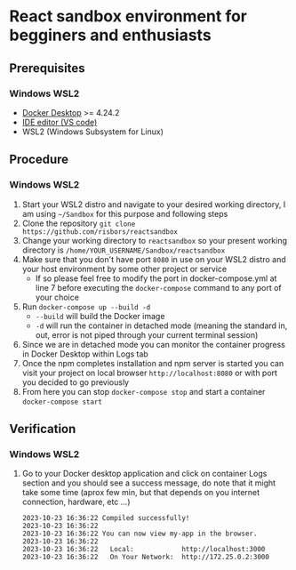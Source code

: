 # React sandbox environment for begginers and enthusiasts

## Prerequisites

### Windows WSL2
- [Docker Desktop](https://www.docker.com/products/docker-desktop/) >= 4.24.2
- [IDE editor (VS code)](https://code.visualstudio.com/)
- WSL2 (Windows Subsystem for Linux)

## Procedure

### Windows WSL2
1. Start your WSL2 distro and navigate to your desired working directory, I am using `~/Sandbox` for this purpose and following steps
2. Clone the repository `git clone https://github.com/risbors/reactsandbox`
3. Change your working directory to `reactsandbox` so your present working directory is `/home/YOUR_USERNAME/Sandbox/reactsandbox`
4. Make sure that you don't have port `8080` in use on your WSL2 distro and your host environment by some other project or service
    - If so please feel free to modify the port in docker-compose.yml at line 7 before executing the `docker-compose` command to any port of your choice
5. Run `docker-compose up --build -d`
    - `--build` will build the Docker image
    - `-d` will run the container in detached mode (meaning the standard in, out, error is not piped through your current terminal session)
6. Since we are in detached mode you can monitor the container progress in Docker Desktop within Logs tab
7. Once the npm completes installation and npm server is started you can visit your project on local browser `http://localhost:8080` or with port you decided to go previously
8. From here you can stop `docker-compose stop` and start a container `docker-compose start`

## Verification

### Windows WSL2
1. Go to your Docker desktop application and click on container Logs section and you should see a success message, do note that it might take some time (aprox few min, but that depends on you internet connection, hardware, etc ...)
    ```
    2023-10-23 16:36:22 Compiled successfully!
    2023-10-23 16:36:22 
    2023-10-23 16:36:22 You can now view my-app in the browser.
    2023-10-23 16:36:22 
    2023-10-23 16:36:22   Local:            http://localhost:3000
    2023-10-23 16:36:22   On Your Network:  http://172.25.0.2:3000
    ```